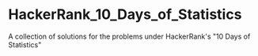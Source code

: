 # HackerRank_10_Days_of_Statistics
A collection of solutions for the problems under HackerRank's "10 Days of Statistics"
